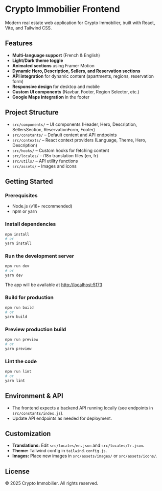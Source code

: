 
# Crypto Immobilier Frontend

Modern real estate web application for Crypto Immobilier, built with React, Vite, and Tailwind CSS.

## Features

- **Multi-language support** (French & English)
- **Light/Dark theme toggle**
- **Animated sections** using Framer Motion
- **Dynamic Hero, Description, Sellers, and Reservation sections**
- **API integration** for dynamic content (apartments, regions, reservation form)
- **Responsive design** for desktop and mobile
- **Custom UI components** (Navbar, Footer, Region Selector, etc.)
- **Google Maps integration** in the footer

## Project Structure

- `src/components/` – UI components (Header, Hero, Description, SellersSection, ReservationForm, Footer)
- `src/constants/` – Default content and API endpoints
- `src/contexts/` – React context providers (Language, Theme, Hero, Description)
- `src/hooks/` – Custom hooks for fetching content
- `src/locales/` – i18n translation files (en, fr)
- `src/utils/` – API utility functions
- `src/assets/` – Images and icons

## Getting Started

### Prerequisites
- Node.js (v18+ recommended)
- npm or yarn

### Install dependencies
```sh
npm install
# or
yarn install
```

### Run the development server
```sh
npm run dev
# or
yarn dev
```
The app will be available at [http://localhost:5173](http://localhost:5173)

### Build for production
```sh
npm run build
# or
yarn build
```

### Preview production build
```sh
npm run preview
# or
yarn preview
```

### Lint the code
```sh
npm run lint
# or
yarn lint
```

## Environment & API

- The frontend expects a backend API running locally (see endpoints in `src/constants/index.js`).
- Update API endpoints as needed for deployment.

## Customization

- **Translations:** Edit `src/locales/en.json` and `src/locales/fr.json`.
- **Theme:** Tailwind config in `tailwind.config.js`.
- **Images:** Place new images in `src/assets/images/` or `src/assets/icons/`.

## License

© 2025 Crypto Immobilier. All rights reserved.
